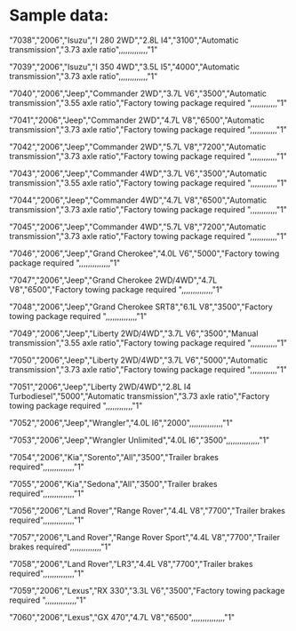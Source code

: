 # Sample data:
"7038","2006","Isuzu","I 280 2WD","2.8L I4","3100","Automatic transmission","3.73 axle ratio",,,,,,,,,,,,,"1"

"7039","2006","Isuzu","I 350 4WD","3.5L I5","4000","Automatic transmission","3.73 axle ratio",,,,,,,,,,,,,"1"

"7040","2006","Jeep","Commander 2WD","3.7L V6","3500","Automatic transmission","3.55 axle ratio","Factory towing package required ",,,,,,,,,,,,"1"

"7041","2006","Jeep","Commander 2WD","4.7L V8","6500","Automatic transmission","3.73 axle ratio","Factory towing package required ",,,,,,,,,,,,"1"

"7042","2006","Jeep","Commander 2WD","5.7L V8","7200","Automatic transmission","3.73 axle ratio","Factory towing package required ",,,,,,,,,,,,"1"

"7043","2006","Jeep","Commander 4WD","3.7L V6","3500","Automatic transmission","3.55 axle ratio","Factory towing package required ",,,,,,,,,,,,"1"

"7044","2006","Jeep","Commander 4WD","4.7L V8","6500","Automatic transmission","3.73 axle ratio","Factory towing package required ",,,,,,,,,,,,"1"

"7045","2006","Jeep","Commander 4WD","5.7L V8","7200","Automatic transmission","3.73 axle ratio","Factory towing package required ",,,,,,,,,,,,"1"

"7046","2006","Jeep","Grand Cherokee","4.0L V6","5000","Factory towing package required ",,,,,,,,,,,,,,"1"

"7047","2006","Jeep","Grand Cherokee 2WD/4WD","4.7L V8","6500","Factory towing package required ",,,,,,,,,,,,,,"1"

"7048","2006","Jeep","Grand Cherokee SRT8","6.1L V8","3500","Factory towing package required ",,,,,,,,,,,,,,"1"

"7049","2006","Jeep","Liberty 2WD/4WD","3.7L V6","3500","Manual transmission","3.55 axle ratio","Factory towing package required ",,,,,,,,,,,,"1"

"7050","2006","Jeep","Liberty 2WD/4WD","3.7L V6","5000","Automatic transmission","3.73 axle ratio","Factory towing package required ",,,,,,,,,,,,"1"

"7051","2006","Jeep","Liberty 2WD/4WD","2.8L I4 Turbodiesel","5000","Automatic transmission","3.73 axle ratio","Factory towing package required ",,,,,,,,,,,,"1"

"7052","2006","Jeep","Wrangler","4.0L I6","2000",,,,,,,,,,,,,,,"1"

"7053","2006","Jeep","Wrangler Unlimited","4.0L I6","3500",,,,,,,,,,,,,,,"1"

"7054","2006","Kia","Sorento","All","3500","Trailer brakes required",,,,,,,,,,,,,,"1"

"7055","2006","Kia","Sedona","All","3500","Trailer brakes required",,,,,,,,,,,,,,"1"

"7056","2006","Land Rover","Range Rover","4.4L V8","7700","Trailer brakes required",,,,,,,,,,,,,,"1"

"7057","2006","Land Rover","Range Rover Sport","4.4L V8","7700","Trailer brakes required",,,,,,,,,,,,,,"1"

"7058","2006","Land Rover","LR3","4.4L V8","7700","Trailer brakes required",,,,,,,,,,,,,,"1"

"7059","2006","Lexus","RX 330","3.3L V6","3500","Factory towing package required ",,,,,,,,,,,,,,"1"

"7060","2006","Lexus","GX 470","4.7L V8","6500",,,,,,,,,,,,,,,"1"
